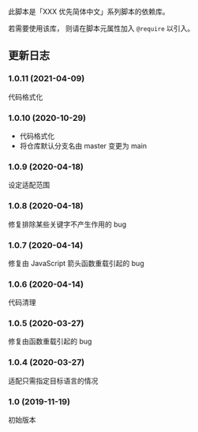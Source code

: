 此脚本是「XXX 优先简体中文」系列脚本的依赖库。

若需要使用该库， 则请在脚本元属性加入 `@require` 以引入。

## 更新日志

### 1.0.11 (2021-04-09)

代码格式化

### 1.0.10 (2020-10-29)

- 代码格式化
- 将仓库默认分支名由 master 变更为 main

### 1.0.9 (2020-04-18)

设定适配范围

### 1.0.8 (2020-04-18)

修复排除某些关键字不产生作用的 bug

### 1.0.7 (2020-04-14)

修复由 JavaScript 箭头函数重载引起的 bug

### 1.0.6 (2020-04-14)

代码清理

### 1.0.5 (2020-03-27)

修复由函数重载引起的 bug

### 1.0.4 (2020-03-27)

适配只需指定目标语言的情况

### 1.0 (2019-11-19)

初始版本